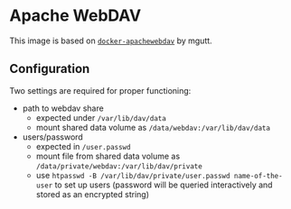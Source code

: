 # Apache WebDAV

This image is based on [`docker-apachewebdav`](https://github.com/mgutt/docker-apachewebdav) by mgutt.

## Configuration

Two settings are required for proper functioning:

* path to webdav share
  * expected under `/var/lib/dav/data`
  * mount shared data volume as `/data/webdav:/var/lib/dav/data`
* users/password
  * expected in `/user.passwd`
  * mount file from shared data volume as `/data/private/webdav:/var/lib/dav/private`
  * use `htpasswd -B /var/lib/dav/private/user.passwd name-of-the-user` to set up users (password will be queried interactively and stored as an encrypted string)
